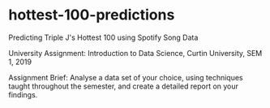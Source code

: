 # hottest-100-predictions

Predicting Triple J's Hottest 100 using Spotify Song Data

University Assignment: Introduction to Data Science, Curtin University, SEM 1, 2019

Assignment Brief: Analyse a data set of your choice, using techniques taught throughout the semester, and create a detailed report on your findings.
